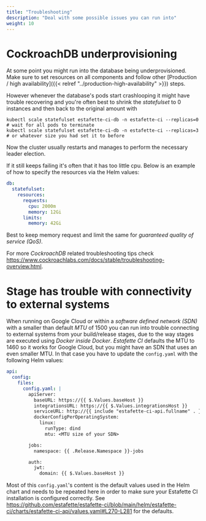 ```yaml
---
title: "Troubleshooting"
description: "Deal with some possible issues you can run into"
weight: 10
---
```


# CockroachDB underprovisioning

At some point you might run into the database being underprovisioned. Make sure to set resources on all components and follow other [Production / high availability]({{< relref "../production-high-availability" >}}) steps.

However whenever the database's pods start crashlooping it might have trouble recovering and you're often best to shrink the _statefulset_ to 0 instances and then back to the original amount with

```
kubectl scale statefulset estafette-ci-db -n estafette-ci --replicas=0
# wait for all pods to terminate
kubectl scale statefulset estafette-ci-db -n estafette-ci --replicas=3 # or whatever size you had set it to before
```

Now the cluster usually restarts and manages to perform the necessary leader election.

If it still keeps failing it's often that it has too little cpu. Below is an example of how to specify the resources via the Helm values:

```yaml
db:
  statefulset:
    resources:
      requests:
        cpu: 2000m
        memory: 12Gi
      limits:
        memory: 42Gi
```

Best to keep memory request and limit the same for _guaranteed quality of service (QoS)_.

For more _CockroachDB_ related troubleshooting tips check https://www.cockroachlabs.com/docs/stable/troubleshooting-overview.html.

# Stage has trouble with connectivity to external systems

When running on Google Cloud or within a _software defined network (SDN)_ with a smaller than default _MTU_ of 1500 you can run into trouble connecting to external systems from your build/release stages, due to the way stages are executed using _Docker inside Docker_. _Estafette CI_ defaults the MTU to 1460 so it works for Google Cloud, but you might have an SDN that uses an even smaller MTU. In that case you have to update the `config.yaml` with the following Helm values:

```yaml
api:
  config:
    files:
      config.yaml: |
        apiServer:
          baseURL: https://{{ $.Values.baseHost }}
          integrationsURL: https://{{ $.Values.integrationsHost }}
          serviceURL: http://{{ include "estafette-ci-api.fullname" . }}.{{ .Release.Namespace }}.svc.cluster.local
          dockerConfigPerOperatingSystem:
            linux:
              runType: dind
              mtu: <MTU size of your SDN>

        jobs:
          namespace: {{ .Release.Namespace }}-jobs

        auth:
          jwt:
            domain: {{ $.Values.baseHost }}
```

Most of this `config.yaml`'s content is the default values used in the Helm chart and needs to be repeated here in order to make sure your Estafette CI installation is configured correctly. See https://github.com/estafette/estafette-ci/blob/main/helm/estafette-ci/charts/estafette-ci-api/values.yaml#L270-L281 for the defaults.
